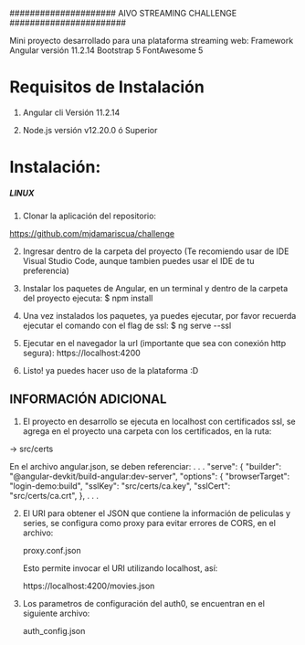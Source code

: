 ##################### AIVO STREAMING CHALLENGE #######################

Mini proyecto desarrollado para una plataforma streaming web:
Framework Angular versión 11.2.14
Bootstrap 5
FontAwesome 5


# Requisitos de Instalación

1. Angular cli Versión 11.2.14
  
2. Node.js versión v12.20.0 ó Superior

# Instalación:

##### LINUX #####

1. Clonar la aplicación del repositorio:

  https://github.com/mjdamariscua/challenge

2. Ingresar dentro de la carpeta del proyecto (Te recomiendo usar de IDE Visual Studio Code, aunque tambien puedes usar el IDE de tu preferencia)

2. Instalar los paquetes de Angular, en un terminal y dentro de la carpeta del proyecto ejecuta:
    $ npm install

3. Una vez instalados los paquetes, ya puedes ejecutar, por favor recuerda ejecutar el comando con el flag de ssl:
    $ ng serve --ssl

4. Ejecutar en el navegador la url (importante que sea con conexión http segura):
    https://localhost:4200

5. Listo! ya puedes hacer uso de la plataforma :D

## INFORMACIÓN ADICIONAL ##

1. El proyecto en desarrollo se ejecuta en localhost con certificados ssl, se agrega en el proyecto una carpeta con los certificados, en la ruta:

  -> src/certs

  En el archivo angular.json, se deben referenciar:
  .
  .
  .
  "serve": {
          "builder": "@angular-devkit/build-angular:dev-server",
          "options": {
            "browserTarget": "login-demo:build",
            "sslKey": "src/certs/ca.key",
            "sslCert": "src/certs/ca.crt",
          },
  .
  .
  .

2. El URI para obtener el JSON que contiene la información de peliculas y series, se configura como proxy para evitar errores de CORS, en el archivo:

   proxy.conf.json

   Esto permite invocar el URI utilizando localhost, así:

   https://localhost:4200/movies.json

3. Los parametros de configuración del auth0, se encuentran en el siguiente archivo:

    auth_config.json









